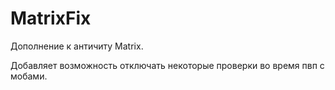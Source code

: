 # MatrixFix
Дополнение к античиту Matrix.

Добавляет возможность отключать некоторые проверки во время пвп с мобами.
